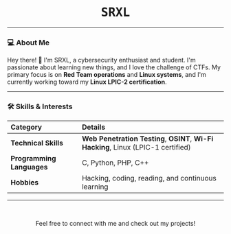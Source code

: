 <div align="center">
  <h1 style="font-family: monospace;">SRXL</h1>
</div>

---

### 💻 About Me

Hey there! 👋 I'm SRXL, a cybersecurity enthusiast and student. I'm passionate about learning new things, and I love the challenge of CTFs. My primary focus is on **Red Team operations** and **Linux systems**, and I'm currently working toward my **Linux LPIC-2 certification**.

---

### 🛠️ Skills & Interests

| Category | Details |
| :--- | :--- |
| **Technical Skills** | **Web Penetration Testing**, **OSINT**, **Wi-Fi Hacking**, Linux (LPIC-1 certified) |
| **Programming Languages** | C, Python, PHP, C++ |
| **Hobbies** | Hacking, coding, reading, and continuous learning |

---

<br>
<div align="center">
  <p>Feel free to connect with me and check out my projects!</p>
</div>
